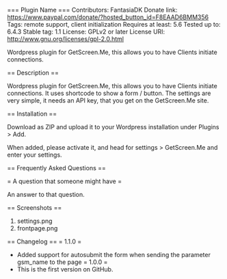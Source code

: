 === Plugin Name ===
Contributors: FantasiaDK
Donate link: https://www.paypal.com/donate/?hosted_button_id=F8EAAD6BMM356
Tags: remote support, client initialization
Requires at least: 5.6
Tested up to: 6.4.3
Stable tag: 1.1
License: GPLv2 or later
License URI: http://www.gnu.org/licenses/gpl-2.0.html

Wordpress plugin for GetScreen.Me, this allows you to have Clients initiate connections.

== Description ==

Wordpress plugin for GetScreen.Me, this allows you to have Clients initiate connections.
It uses shortcode to show a form / button.
The settings are very simple, it needs an API key, that you get on the GetScreen.Me site.

== Installation ==

Download as ZIP and upload it to your Wordpress installation under Plugins > Add.

When added, please activate it, and head for settings > GetScreen.Me and enter your settings.

== Frequently Asked Questions ==

= A question that someone might have =

An answer to that question.

== Screenshots ==

1. settings.png
2. frontpage.png

== Changelog ==
= 1.1.0 =
* Added support for autosubmit the form when sending the parameter gsm_name to the page
= 1.0.0 =
* This is the first version on GitHub.
